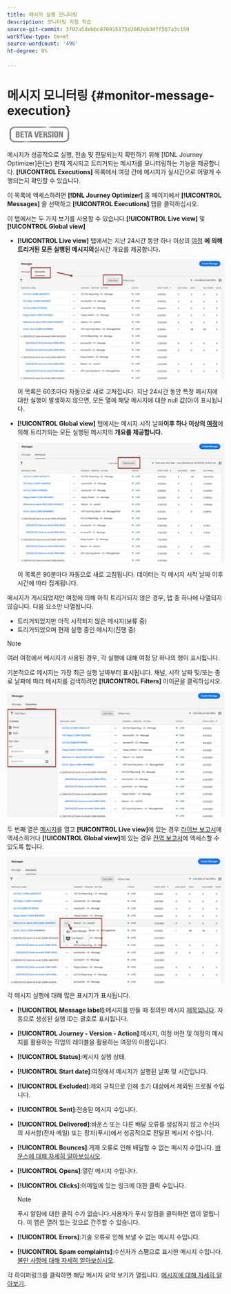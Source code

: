 ```yaml
---
title: 메시지 실행 모니터링
description: 모니터링 지침 학습
source-git-commit: 3f02a5debbc870915175d2802eb30ff567a3c159
workflow-type: tm+mt
source-wordcount: '496'
ht-degree: 0%

---
```


# 메시지 모니터링 {#monitor-message-execution}

![](assets/do-not-localize/badge.png)

메시지가 성공적으로 실행, 전송 및 전달되는지 확인하기 위해 [!DNL Journey Optimizer]은(는) 현재 게시되고 트리거되는 메시지를 모니터링하는 기능을 제공합니다. **[!UICONTROL Executions]** 목록에서 여정 <!--and APIs--> 간에 메시지가 실시간으로 어떻게 수행되는지 확인할 수 있습니다.

이 목록에 액세스하려면 **[!DNL Journey Optimizer]** 홈 페이지에서 **[!UICONTROL Messages]** 을 선택하고 **[!UICONTROL Executions]** 탭을 클릭하십시오.

이 탭에서는 두 가지 보기를 사용할 수 있습니다.**[!UICONTROL Live view]** 및 **[!UICONTROL Global view]**

* **[!UICONTROL Live view]** 탭에서는 지난 24시간 동안 하나 이상의 [여정](building-journeys/journey.md) **에 의해 트리거된 모든 실행된 메시지의**&#x200B;실시간 개요를 제공합니다&#x200B;**.**

   ![](assets/message-execution-tab-live.png)

   이 목록은 60초마다 자동으로 새로 고쳐집니다. 지난 24시간 동안 특정 메시지에 대한 실행이 발생하지 않으면, 모든 열에 해당 메시지에 대한 null 값(0)이 표시됩니다.

* **[!UICONTROL Global view]** 탭에서는 메시지 시작 날짜&#x200B;**이후 하나 이상의 [여정](building-journeys/journey.md)**&#x200B;에 의해 트리거되는 모든 실행된 메시지의 **개요를 제공합니다.**

   ![](assets/message-execution-tab-global.png)

   이 목록은 90분마다 자동으로 새로 고침됩니다. 데이터는 각 메시지 시작 날짜 이후 시간에 따라 집계됩니다.

메시지가 게시되었지만 여정에 의해 아직 트리거되지 않은 경우, 탭 중 하나에 나열되지 않습니다. 다음 요소만 나열됩니다.
* 트리거되었지만 아직 시작되지 않은 메시지(보류 중)
* 트리거되었으며 현재 실행 중인 메시지(진행 중)

<!--For multichannel messages, one row per channel is displayed for each message. STILL VALID? looks like NOT-->

>[!NOTE]
>
>여러 여정에서 메시지가 사용된 경우, 각 실행에 대해 여정 당 하나의 행이 표시됩니다.

<!--![](assets/message-execution-multichannel.png)-->

<!--If a message has been used in several journeys, the **[!UICONTROL Source]** column displays **[!UICONTROL Multiple]**.-->

기본적으로 메시지는 가장 최근 실행 날짜부터 표시됩니다. 채널, 시작 날짜 및/또는 종료 날짜에 따라 메시지를 검색하려면 **[!UICONTROL Filters]** 아이콘을 클릭하십시오.

![](assets/message-execution-tab-filters.png)

두 번째 열은 [메시지](create-message.md)를 열고 **[!UICONTROL Live view]**&#x200B;에 있는 경우 [라이브 보고서](reports/live-report.md)에 액세스하거나 **[!UICONTROL Global view]**&#x200B;에 있는 경우 [전역 보고서](reports/global-report.md)에 액세스할 수 있도록 합니다.

![](assets/message-execution-open-live-report.png)

각 메시지 실행에 대해 많은 표시기가 표시됩니다.

* **[!UICONTROL Message label]**:메시지를 만들 때 정의한 메시지  [제목입니다](create-message.md). 자동으로 생성된 실행 ID는 괄호로 표시됩니다.

   <!--**[!UICONTROL Execution ID]**: Automatically generated identifier.
  **[!UICONTROL Source]**: Name of the journey leveraging that message.-->

* **[!UICONTROL Journey - Version - Action]**:메시지, 여정 버전 및 여정의 메시지를 활용하는 작업의 레이블을 활용하는 여정의 이름입니다.

* **[!UICONTROL Status]**:메시지 실행 상태.  <!--List all the possible statuses? For now only Live status? The user cannot stop or cancel the execution. TBC by Fred-->

* **[!UICONTROL Start date]**:여정에서 메시지가 실행된 날짜 및 시간입니다.

   <!--Targeted: Number of targeted profiles for each message execution. To come?-->

* **[!UICONTROL Excluded]**:제외 규칙으로 인해 초기 대상에서 제외된 프로필 수입니다.

* **[!UICONTROL Sent]**:전송된 메시지 수입니다.

* **[!UICONTROL Delivered]**:바운스 또는 다른 배달 오류를 생성하지 않고 수신자의 사서함(전자 메일) 또는 장치(푸시)에서 성공적으로 전달된 메시지 수입니다.

* **[!UICONTROL Bounces]**:게재 오류로 인해 배달할 수 없는 메시지 수입니다. [바운스에 대해 자세히 알아보십시오](suppression-list.md).

* **[!UICONTROL Opens]**:열린 메시지 수입니다.

* **[!UICONTROL Clicks]**:이메일에 있는 링크에 대한 클릭 수입니다.

   >[!NOTE]
   >
   >푸시 알림에 대한 클릭 수가 없습니다.사용자가 푸시 알림을 클릭하면 앱이 열립니다. 이 앱은 열려 있는 것으로 간주할 수 있습니다.

* **[!UICONTROL Errors]**:기술 오류로 인해 보낼 수 없는 메시지 수입니다.

* **[!UICONTROL Spam complaints]**:수신자가 스팸으로 표시한 메시지 수입니다. [불만 사항에 대해 자세히 알아보십시오](https://experienceleague.adobe.com/docs/deliverability-learn/deliverability-best-practice-guide/metrics-for-deliverability/complaints.html#metrics-for-deliverability).

각 하이퍼링크를 클릭하면 해당 메시지 요약 보기가 열립니다. [메시지에 대해 자세히 알아보기](create-message.md).
